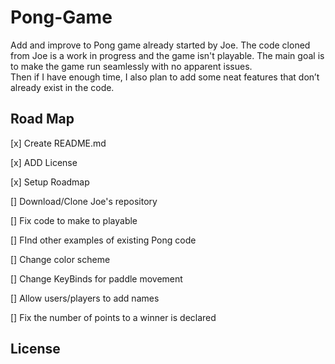 # Pong-Game
Add and improve to Pong game already started by Joe. The code cloned from Joe is a work in progress and the game isn't playable.
The main goal is to make the game run seamlessly with no apparent issues.  
Then if I have enough time, I also plan to add some neat features that don’t already exist in the code. 

## Road Map

<p>[x] Create README.md</p>
<p>[x] ADD License</p>
<p>[x] Setup Roadmap</p>
<p>[] Download/Clone Joe's repository</p> 
<p>[] Fix code to make to playable</p>
<p>[] FInd other examples of existing Pong code</p>
<p>[] Change color scheme</p>
<p>[] Change KeyBinds for paddle movement</p>
<p>[] Allow users/players to add names</p>
<p>[] Fix the number of points to a winner is declared</p>

## License 
